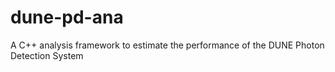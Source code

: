 # dune-pd-ana
A C++ analysis framework to estimate the performance of the DUNE Photon Detection System
